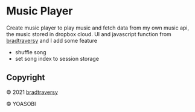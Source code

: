 # Music Player

Create music player to play music and fetch data from my own music api, the music stored in dropbox cloud.
UI and javascript function from [bradtraversy](https://github.com/bradtraversy)
and I add some feature

- shuffle song
- set song index to session storage

## Copyright

© 2021
[bradtraversy](https://github.com/bradtraversy/vanillawebprojects/tree/master/music-player)

© YOASOBI
